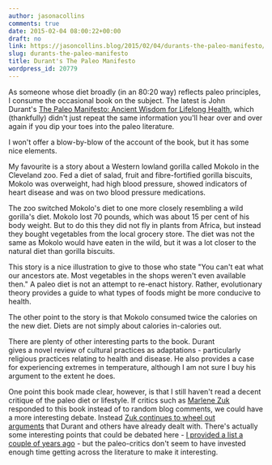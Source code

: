 ```yaml
---
author: jasonacollins
comments: true
date: 2015-02-04 08:00:22+00:00
draft: no
link: https://jasoncollins.blog/2015/02/04/durants-the-paleo-manifesto/
slug: durants-the-paleo-manifesto
title: Durant's The Paleo Manifesto
wordpress_id: 20779
---
```


As someone whose diet broadly (in an 80:20 way) reflects paleo principles, I consume the occasional book on the subject. The latest is John Durant's [The Paleo Manifesto: Ancient Wisdom for Lifelong Health](http://www.amazon.com/gp/product/0307889181/ref=as_li_tl?ie=UTF8&camp=1789&creative=390957&creativeASIN=0307889181&linkCode=as2&tag=evolvieconom-20&linkId=I3YULXM3CTYIFDWX), which (thankfully) didn't just repeat the same information you'll hear over and over again if you dip your toes into the paleo literature.

I won't offer a blow-by-blow of the account of the book, but it has some nice elements.

My favourite is a story about a Western lowland gorilla called Mokolo in the Cleveland zoo. Fed a diet of salad, fruit and fibre-fortified gorilla biscuits, Mokolo was overweight, had high blood pressure, showed indicators of heart disease and was on two blood pressure medications.

The zoo switched Mokolo's diet to one more closely resembling a wild gorilla's diet. Mokolo lost 70 pounds, which was about 15 per cent of his body weight. But to do this they did not fly in plants from Africa, but instead they bought vegetables from the local grocery store. The diet was not the same as Mokolo would have eaten in the wild, but it was a lot closer to the natural diet than gorilla biscuits.

This story is a nice illustration to give to those who state "You can't eat what our ancestors ate. Most vegetables in the shops weren't even available then." A paleo diet is not an attempt to re-enact history. Rather, evolutionary theory provides a guide to what types of foods might be more conducive to health.

The other point to the story is that Mokolo consumed twice the calories on the new diet. Diets are not simply about calories in-calories out.

There are plenty of other interesting parts to the book. Durant gives a novel review of cultural practices as adaptations - particularly religious practices relating to health and disease. He also provides a case for experiencing extremes in temperature, although I am not sure I buy his argument to the extent he does.

One point this book made clear, however, is that I still haven't read a decent critique of the paleo diet or lifestyle. If critics such as [Marlene Zuk](https://jasoncollins.blog/2013/06/03/zuks-paleofantasy/) responded to this book instead of to random blog comments, we could have a more interesting debate. Instead [Zuk continues to wheel out arguments](http://www.washingtonpost.com/national/health-science/the-paleo-diet-should-you-eat-like-a-caveman/2015/01/12/4a985046-9678-11e4-8005-1924ede3e54a_story.html) that Durant and others have already dealt with. There's actually some interesting points that could be debated here - [I provided a list a couple of years ago](https://jasoncollins.blog/2013/06/05/paleo-hypotheses/) - but the paleo-critics don't seem to have invested enough time getting across the literature to make it interesting.
